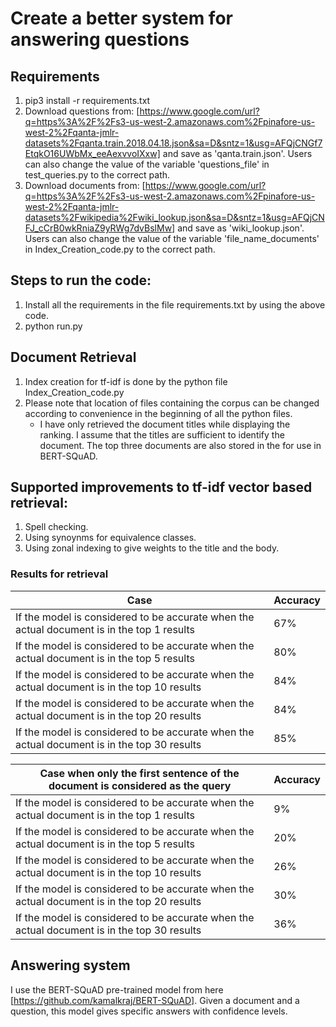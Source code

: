 # Create a better system for answering questions

## Requirements
1. pip3 install -r requirements.txt
2. Download questions from: [https://www.google.com/url?q=https%3A%2F%2Fs3-us-west-2.amazonaws.com%2Fpinafore-us-west-2%2Fqanta-jmlr-datasets%2Fqanta.train.2018.04.18.json&sa=D&sntz=1&usg=AFQjCNGf7EtqkO16UWbMx_eeAexvvoIXxw] and save as 'qanta.train.json'. Users can also change the value of the variable 'questions_file' in test_queries.py to the correct path.
3. Download documents from: [https://www.google.com/url?q=https%3A%2F%2Fs3-us-west-2.amazonaws.com%2Fpinafore-us-west-2%2Fqanta-jmlr-datasets%2Fwikipedia%2Fwiki_lookup.json&sa=D&sntz=1&usg=AFQjCNFJ_cCrB0wkRniaZ9yRWg7dvBslMw] and save as 'wiki_lookup.json'. Users can also change the value of the variable 'file_name_documents' in Index_Creation_code.py to the correct path.

## Steps to run the code:
1. Install all the requirements in the file requirements.txt by using the above code.
2. python run.py

## Document Retrieval
1. Index creation for tf-idf is done by the python file Index_Creation_code.py
2. Please note that location of files containing the corpus can be changed according to convenience
in the beginning of all the python files.
	- I have only retrieved the document titles while displaying the ranking. I assume that the titles are sufficient to identify the document. The top three documents are also stored in the for use in BERT-SQuAD.
## Supported improvements to tf-idf vector based retrieval:
1. Spell checking.
2. Using synoynms for equivalence classes.
3. Using zonal indexing to give weights to the title and the body.
### Results for retrieval
| Case |  Accuracy |
| ------------- | ------------- |
| If the model is considered to be accurate when the actual document is in the top 1 results | 67%  |
| If the model is considered to be accurate when the actual document is in the top 5 results | 80%  |
| If the model is considered to be accurate when the actual document is in the top 10 results | 84%  |
| If the model is considered to be accurate when the actual document is in the top 20 results | 84%  |
| If the model is considered to be accurate when the actual document is in the top 30 results | 85%  |

| Case when only the first sentence of the document is considered as the query| Accuracy |
| ------------- | ------------- |
| If the model is considered to be accurate when the actual document is in the top 1 results | 9%  |
| If the model is considered to be accurate when the actual document is in the top 5 results | 20%  |
| If the model is considered to be accurate when the actual document is in the top 10 results | 26%  |
| If the model is considered to be accurate when the actual document is in the top 20 results | 30%  |
| If the model is considered to be accurate when the actual document is in the top 30 results | 36%  |

## Answering system
I use the BERT-SQuAD pre-trained model from here [https://github.com/kamalkraj/BERT-SQuAD]. Given a document and a question, this model gives specific answers with confidence levels.
